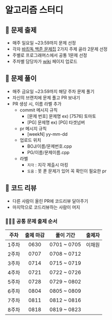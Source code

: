 # 알고리즘 스터디

## 🍫 문제 출제
- 매주 일요일 ~23:59까지 문제 선정
- 각자 [바킹독 백준 문제집](https://www.acmicpc.net/workbook/by/BaaaaaaaaaaarkingDog/1) 2가지 주제 골라 2문제 선정
- 주별로 프로그래머스에서 공통 1문제 선정
- 주차별 담당자가 [wiki](https://github.com/gchaewon/algorithm-study/wiki) 페이지 업로드
  
## 🍭 문제 풀이
- 매주 금요일 ~23:59까지 해당 주차 문제 풀기
- 자신의 브랜치에 문제 풀고 PR 보내기
- PR 생성 시, 이름 라벨 추가
	- commit 메시지 규칙
		- [문제 번호] 문제명 ex) [7576] 토마토
		- [PG] 문제명 ex) [PG] 타겟넘버
	- pr 메시지 규칙
		- [weekN] yy-mm-dd 
	- 업로드 위치
		- BOJ/이름/문제번호.cpp
		- PG/이름/문제이름.cpp
	- 라벨 
		- `지각` : 지각 제출시 마킹
		- `도움` : 못 푼 문제가 있어 꼭 확인이 필요한 pr
		
## 🥧 코드 리뷰
- 다른 사람이 올린 PR에 코드리뷰 달아주기
- 마지막으로 코드리뷰하는 사람이 머지

### 👩🏻‍🍳 공통 문제 출제 순서
| 주차 | 출제 마감 | 풀이 기간 | 출제자 |
| :-: | :-: | :-: | :-: |
| 1주차 | 0630 | 0701 ~ 0705 | 이채원 |
| 2주차 | 0707 | 0708 ~ 0712 |       |
| 3주차 | 0714 | 0715 ~ 0719 |       |
| 4주차 | 0721 | 0722 ~ 0726 |       |
| 5주차 | 0728 | 0729 ~ 0802 |       |
| 6주차 | 0804 | 0805 ~ 0809 |       |
| 7주차 | 0811 | 0812 ~ 0816 |       |
| 8주차 | 0818 | 0819 ~ 0823 |       |
